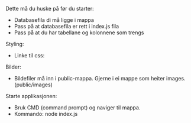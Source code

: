 Dette må du huske på før du starter: 
* Databasefila di må ligge i mappa
* Pass på at databasefila er rett i index.js fila
* Pass på at du har tabellane og kolonnene som trengs

Styling: 
* Linke til css: <link rel="stylesheet" href="/style.css">

Bilder: 
* Bildefiler må inn i public-mappa. Gjerne i ei mappe som heiter images. (public/images)

Starte applikasjonen: 
- Bruk CMD (command prompt) og naviger til mappa.
- Kommando: node index.js
